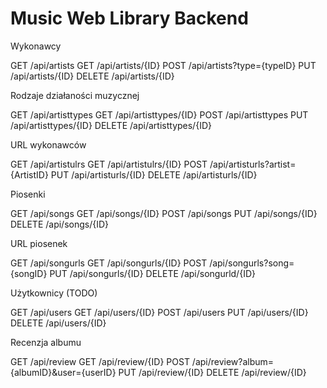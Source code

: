 # Music Web Library Backend

Wykonawcy

GET /api/artists
GET /api/artists/{ID}
POST /api/artists?type={typeID}
PUT /api/artists/{ID}
DELETE /api/artists/{ID}

Rodzaje działaności muzycznej

GET /api/artisttypes
GET /api/artisttypes/{ID}
POST /api/artisttypes
PUT /api/artisttypes/{ID}
DELETE /api/artisttypes/{ID}

URL wykonawców

GET /api/artistulrs
GET /api/artistulrs/{ID}
POST /api/artisturls?artist={ArtistID}
PUT /api/artisturls/{ID}
DELETE /api/artisturls/{ID}

Piosenki

GET /api/songs
GET /api/songs/{ID}
POST /api/songs
PUT /api/songs/{ID}
DELETE /api/songs/{ID}

URL piosenek

GET /api/songurls
GET /api/songurls/{ID}
POST /api/songurls?song={songID}
PUT /api/songurls/{ID}
DELETE /api/songurld/{ID}

Użytkownicy (TODO)

GET /api/users
GET /api/users/{ID}
POST /api/users
PUT /api/users/{ID}
DELETE /api/users/{ID}

Recenzja albumu

GET /api/review
GET /api/review/{ID}
POST /api/review?album={albumID}&user={userID}
PUT /api/review/{ID}
DELETE /api/review/{ID}


